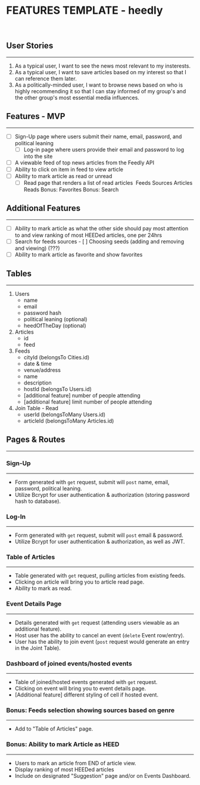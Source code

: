 # FEATURES TEMPLATE - heedly
​
## User Stories
------------
1. As a typical user, I want to see the news most relevant to my insterests.
2. As a typical user, I want to save articles based on my interest so that I can reference them later.
3. As a politically-minded user, I want to browse news based on who is highly recommending it so that I can stay informed of my group's and the other group's most essential media influences.
​
## Features - MVP
--------------
- [ ] Sign-Up page where users submit their name, email, password, and political leaning
    - [ ] Log-in page where users provide their email and password to log into the site
- [ ] A viewable feed of top news articles from the Feedly API
- [ ] Ability to click on item in feed to view article
- [ ] Ability to mark article as read or unread
    - [ ] Read page that renders a list of read articles
​
Feeds
Sources
Articles
Reads
Bonus: Favorites
Bonus: Search

## Additional Features
-------------------
- [ ] Ability to mark article as what the other side should pay most attention to and view ranking of most HEEDed articles, one per 24hrs
- [ ] Search for feeds sources
        - [ ] Choosing seeds (adding and removing and viewing) (???)
- [ ] Ability to mark article as favorite and show favorites
​
## Tables
------
1. Users
    - name
    - email
    - password hash
    - political leaning (optional)
    - heedOfTheDay (optional)
​
2. Articles
    - id 
    - feed
​
3. Feeds
    - cityId (belongsTo Cities.id)
    - date & time
    - venue/address
    - name
    - description
    - hostId (belongsTo Users.id)
    - [additional feature] number of people attending
    - [additional feature] limit number of people attending
​
4. Join Table - Read
    - userId (belongsToMany Users.id)
    - articleId (belongsToMany Articles.id)
​
​
## Pages & Routes
--------------
### Sign-Up
-------
- Form generated with `get` request, submit will `post` name, email, password, political leaning.
- Utilize Bcrypt for user authentication & authorization (storing password hash to database).
​
### Log-In
------
- Form generated with `get` request, submit will `post` email & password.
- Utilize Bcrypt for user authentication & authorization, as well as JWT.
​
### Table of Articles
------------------
- Table generated with `get` request, pulling articles from existing feeds.
- Clicking on article will bring you to article read page.
- Ability to mark as read.
​
### Event Details Page
------------
- Details generated with `get` request (attending users viewable as an additional feature).
- Host user has the ability to cancel an event (`delete` Event row/entry).
- User has the ability to join event (`post` request would generate an entry in the Joint Table).
​
### Dashboard of joined events/hosted events
----------------------------------------
- Table of joined/hosted events generated with `get` request.
- Clicking on event will bring you to event details page.
- [Additional feature] different styling of cell if hosted event.
​
### Bonus: Feeds selection showing sources based on genre
------------------------------------------------------
- Add to "Table of Articles" page.
​
### Bonus: Ability to mark Article as HEED
-----------------------------------------------------------
- Users to mark an article from END of article view.
- Display ranking of most HEEDed articles
- Include on designated "Suggestion" page and/or on Events Dashboard.
